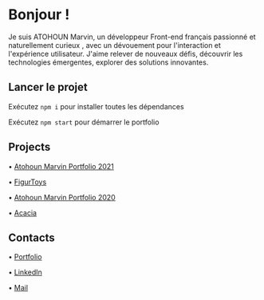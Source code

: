 # Bonjour !

Je suis ATOHOUN Marvin, un développeur Front-end français passionné et naturellement curieux , avec un dévouement pour l'interaction et l'expérience utilisateur. J'aime relever de nouveaux défis, découvrir les technologies émergentes, explorer des solutions innovantes.

## Lancer le projet

Exécutez `npm i` pour installer toutes les dépendances

Exécutez `npm start` pour démarrer le portfolio

## Projects

• [Atohoun Marvin Portfolio 2021](https://atohoun-marvin.fr/)

• [FigurToys](https://github.com/matohoundev/Wordpress-FigurToys)

• [Atohoun Marvin Portfolio 2020](https://github.com/matohoundev/Portfolio-2020)

• [Acacia](https://github.com/matohoundev/Acacia)

## Contacts

• [Portfolio](https://atohoun-marvin.fr/)

• [LinkedIn](https://www.linkedin.com/in/marvin-atohoun)

• [Mail](matohoundev@gmail.com)
